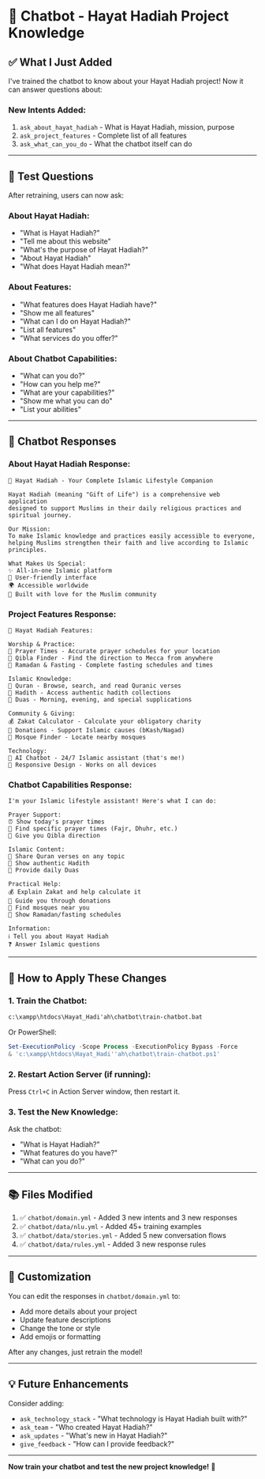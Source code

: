 # 🤖 Chatbot - Hayat Hadiah Project Knowledge

## ✅ What I Just Added

I've trained the chatbot to know about your Hayat Hadiah project! Now it can answer questions about:

### **New Intents Added:**
1. `ask_about_hayat_hadiah` - What is Hayat Hadiah, mission, purpose
2. `ask_project_features` - Complete list of all features
3. `ask_what_can_you_do` - What the chatbot itself can do

---

## 🎯 Test Questions

After retraining, users can now ask:

### **About Hayat Hadiah:**
- "What is Hayat Hadiah?"
- "Tell me about this website"
- "What's the purpose of Hayat Hadiah?"
- "About Hayat Hadiah"
- "What does Hayat Hadiah mean?"

### **About Features:**
- "What features does Hayat Hadiah have?"
- "Show me all features"
- "What can I do on Hayat Hadiah?"
- "List all features"
- "What services do you offer?"

### **About Chatbot Capabilities:**
- "What can you do?"
- "How can you help me?"
- "What are your capabilities?"
- "Show me what you can do"
- "List your abilities"

---

## 📝 Chatbot Responses

### **About Hayat Hadiah Response:**
```
🌙 Hayat Hadiah - Your Complete Islamic Lifestyle Companion

Hayat Hadiah (meaning "Gift of Life") is a comprehensive web application 
designed to support Muslims in their daily religious practices and spiritual journey.

Our Mission:
To make Islamic knowledge and practices easily accessible to everyone, 
helping Muslims strengthen their faith and live according to Islamic principles.

What Makes Us Special:
✨ All-in-one Islamic platform
🤲 User-friendly interface
🌍 Accessible worldwide
💚 Built with love for the Muslim community
```

### **Project Features Response:**
```
🌟 Hayat Hadiah Features:

Worship & Practice:
🕌 Prayer Times - Accurate prayer schedules for your location
🧭 Qibla Finder - Find the direction to Mecca from anywhere
🌙 Ramadan & Fasting - Complete fasting schedules and times

Islamic Knowledge:
📖 Quran - Browse, search, and read Quranic verses
📜 Hadith - Access authentic hadith collections
🤲 Duas - Morning, evening, and special supplications

Community & Giving:
💰 Zakat Calculator - Calculate your obligatory charity
💸 Donations - Support Islamic causes (bKash/Nagad)
🕋 Mosque Finder - Locate nearby mosques

Technology:
🤖 AI Chatbot - 24/7 Islamic assistant (that's me!)
📱 Responsive Design - Works on all devices
```

### **Chatbot Capabilities Response:**
```
I'm your Islamic lifestyle assistant! Here's what I can do:

Prayer Support:
⏰ Show today's prayer times
🕌 Find specific prayer times (Fajr, Dhuhr, etc.)
🧭 Give you Qibla direction

Islamic Content:
📖 Share Quran verses on any topic
📜 Show authentic Hadith
🤲 Provide daily Duas

Practical Help:
💰 Explain Zakat and help calculate it
💸 Guide you through donations
🕋 Find mosques near you
🌙 Show Ramadan/fasting schedules

Information:
ℹ️ Tell you about Hayat Hadiah
❓ Answer Islamic questions
```

---

## 🔄 How to Apply These Changes

### **1. Train the Chatbot:**
```cmd
c:\xampp\htdocs\Hayat_Hadi'ah\chatbot\train-chatbot.bat
```

Or PowerShell:
```powershell
Set-ExecutionPolicy -Scope Process -ExecutionPolicy Bypass -Force
& 'c:\xampp\htdocs\Hayat_Hadi''ah\chatbot\train-chatbot.ps1'
```

### **2. Restart Action Server** (if running):
Press `Ctrl+C` in Action Server window, then restart it.

### **3. Test the New Knowledge:**
Ask the chatbot:
- "What is Hayat Hadiah?"
- "What features do you have?"
- "What can you do?"

---

## 📚 Files Modified

1. ✅ `chatbot/domain.yml` - Added 3 new intents and 3 new responses
2. ✅ `chatbot/data/nlu.yml` - Added 45+ training examples
3. ✅ `chatbot/data/stories.yml` - Added 5 new conversation flows
4. ✅ `chatbot/data/rules.yml` - Added 3 new response rules

---

## 🎨 Customization

You can edit the responses in `chatbot/domain.yml` to:
- Add more details about your project
- Update feature descriptions
- Change the tone or style
- Add emojis or formatting

After any changes, just retrain the model!

---

## 💡 Future Enhancements

Consider adding:
- `ask_technology_stack` - "What technology is Hayat Hadiah built with?"
- `ask_team` - "Who created Hayat Hadiah?"
- `ask_updates` - "What's new in Hayat Hadiah?"
- `give_feedback` - "How can I provide feedback?"

---

**Now train your chatbot and test the new project knowledge!** 🚀
